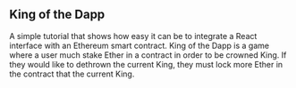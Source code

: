 ## King of the Dapp
A simple tutorial that shows how easy it can be to integrate a React interface with an Ethereum smart contract. King of the Dapp is a game where a user much stake Ether in a contract in order to be crowned King. If they would like to dethrown the current King, they must lock more Ether in the contract that the current King.